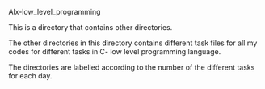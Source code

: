 Alx-low_level_programming

This is a directory that contains other directories.

The other directories in this directory contains different task files for all my codes for different tasks in C- low level programming language.

The directories are labelled according to the number of the different tasks for each day. 
